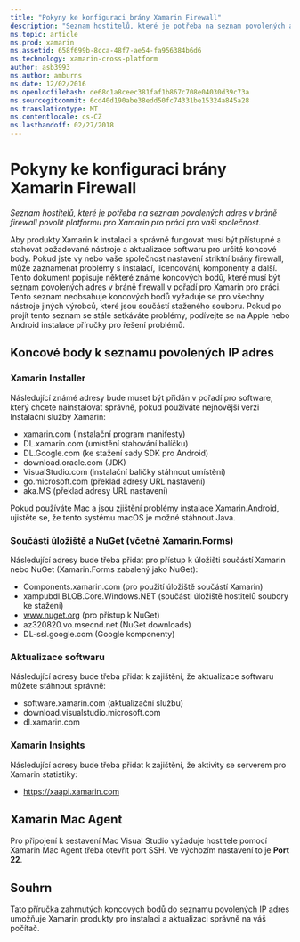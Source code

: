 ```yaml
---
title: "Pokyny ke konfiguraci brány Xamarin Firewall"
description: "Seznam hostitelů, které je potřeba na seznam povolených adres v bráně firewall povolit platformu pro Xamarin pro práci pro vaši společnost."
ms.topic: article
ms.prod: xamarin
ms.assetid: 658f699b-8cca-48f7-ae54-fa956384b6d6
ms.technology: xamarin-cross-platform
author: asb3993
ms.author: amburns
ms.date: 12/02/2016
ms.openlocfilehash: de68c1a8ceec381faf1b867c708e04030d39c73a
ms.sourcegitcommit: 6cd40d190abe38edd50fc74331be15324a845a28
ms.translationtype: MT
ms.contentlocale: cs-CZ
ms.lasthandoff: 02/27/2018
---
```

# <a name="xamarin-firewall-configuration-instructions"></a>Pokyny ke konfiguraci brány Xamarin Firewall

_Seznam hostitelů, které je potřeba na seznam povolených adres v bráně firewall povolit platformu pro Xamarin pro práci pro vaši společnost._

Aby produkty Xamarin k instalaci a správně fungovat musí být přístupné a stahovat požadované nástroje a aktualizace softwaru pro určité koncové body. Pokud jste vy nebo vaše společnost nastavení striktní brány firewall, může zaznamenat problémy s instalací, licencování, komponenty a další. Tento dokument popisuje některé známé koncových bodů, které musí být seznam povolených adres v bráně firewall v pořadí pro Xamarin pro práci. Tento seznam neobsahuje koncových bodů vyžaduje se pro všechny nástroje jiných výrobců, které jsou součástí staženého souboru. Pokud po projít tento seznam se stále setkáváte problémy, podívejte se na Apple nebo Android instalace příručky pro řešení problémů.

## <a name="endpoints-to-whitelist"></a>Koncové body k seznamu povolených IP adres

### <a name="xamarin-installer"></a>Xamarin Installer

Následující známé adresy bude muset být přidán v pořadí pro software, který chcete nainstalovat správně, pokud používáte nejnovější verzi Instalační služby Xamarin:

-  xamarin.com (Instalační program manifesty)
-  DL.xamarin.com (umístění stahování balíčku)
-  DL.Google.com (ke stažení sady SDK pro Android)
-  download.oracle.com (JDK)
-  VisualStudio.com (instalační balíčky stáhnout umístění)
-  go.microsoft.com (překlad adresy URL nastavení)
-  aka.MS (překlad adresy URL nastavení)

Pokud používáte Mac a jsou zjištění problémy instalace Xamarin.Android, ujistěte se, že tento systému macOS je možné stáhnout Java.


### <a name="components-store-and-nuget-including-xamarinforms"></a>Součásti úložiště a NuGet (včetně Xamarin.Forms)

Následující adresy bude třeba přidat pro přístup k úložišti součástí Xamarin nebo NuGet (Xamarin.Forms zabalený jako NuGet):

-  Components.xamarin.com (pro použití úložiště součástí Xamarin)
-  xampubdl.BLOB.Core.Windows.NET (součásti úložiště hostitelů soubory ke stažení)
-  www.nuget.org (pro přístup k NuGet)
-  az320820.vo.msecnd.net (NuGet downloads)
-  DL-ssl.google.com (Google komponenty)


### <a name="software-updates"></a>Aktualizace softwaru

Následující adresy bude třeba přidat k zajištění, že aktualizace softwaru můžete stáhnout správně:

-  software.xamarin.com (aktualizační službu)
-  download.visualstudio.microsoft.com
-  dl.xamarin.com

### <a name="xamarin-insights"></a>Xamarin Insights

Následující adresy bude třeba přidat k zajištění, že aktivity se serverem pro Xamarin statistiky:

* https://xaapi.xamarin.com


## <a name="xamarin-mac-agent"></a>Xamarin Mac Agent

Pro připojení k sestavení Mac Visual Studio vyžaduje hostitele pomocí Xamarin Mac Agent třeba otevřít port SSH. Ve výchozím nastavení to je **Port 22**.

## <a name="summary"></a>Souhrn

Tato příručka zahrnutých koncových bodů do seznamu povolených IP adres umožňuje Xamarin produkty pro instalaci a aktualizaci správně na váš počítač.